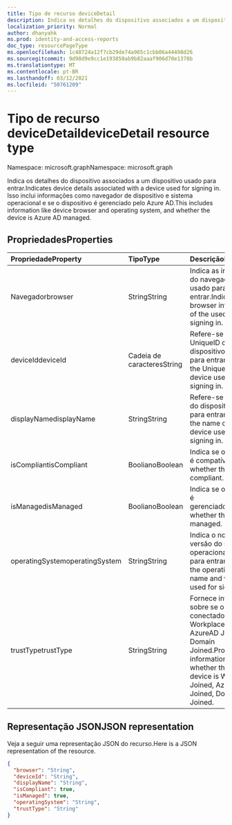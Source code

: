 ```yaml
---
title: Tipo de recurso deviceDetail
description: Indica os detalhes do dispositivo associados a um dispositivo usado para entrar. Isso inclui informações como navegador de dispositivo e sistema operacional e se o dispositivo é gerenciado pelo Azure AD.
localization_priority: Normal
author: dhanyahk
ms.prod: identity-and-access-reports
doc_type: resourcePageType
ms.openlocfilehash: 1c48724a12f7cb29de74a965c1cbb06a44498d26
ms.sourcegitcommit: 9d98d9e9cc1e193850ab9b82aaaf906d70e1378b
ms.translationtype: MT
ms.contentlocale: pt-BR
ms.lasthandoff: 03/12/2021
ms.locfileid: "50761209"
---
```

# <a name="devicedetail-resource-type"></a><span data-ttu-id="0b449-104">Tipo de recurso deviceDetail</span><span class="sxs-lookup"><span data-stu-id="0b449-104">deviceDetail resource type</span></span>

<span data-ttu-id="0b449-105">Namespace: microsoft.graph</span><span class="sxs-lookup"><span data-stu-id="0b449-105">Namespace: microsoft.graph</span></span>

<span data-ttu-id="0b449-106">Indica os detalhes do dispositivo associados a um dispositivo usado para entrar.</span><span class="sxs-lookup"><span data-stu-id="0b449-106">Indicates device details associated with a device used for signing in.</span></span> <span data-ttu-id="0b449-107">Isso inclui informações como navegador de dispositivo e sistema operacional e se o dispositivo é gerenciado pelo Azure AD.</span><span class="sxs-lookup"><span data-stu-id="0b449-107">This includes information like device browser and  operating system, and whether the device is Azure AD managed.</span></span>

## <a name="properties"></a><span data-ttu-id="0b449-108">Propriedades</span><span class="sxs-lookup"><span data-stu-id="0b449-108">Properties</span></span>

| <span data-ttu-id="0b449-109">Propriedade</span><span class="sxs-lookup"><span data-stu-id="0b449-109">Property</span></span>     | <span data-ttu-id="0b449-110">Tipo</span><span class="sxs-lookup"><span data-stu-id="0b449-110">Type</span></span>   |<span data-ttu-id="0b449-111">Descrição</span><span class="sxs-lookup"><span data-stu-id="0b449-111">Description</span></span>|
|:---------------|:--------|:----------|
|<span data-ttu-id="0b449-112">Navegador</span><span class="sxs-lookup"><span data-stu-id="0b449-112">browser</span></span>|<span data-ttu-id="0b449-113">String</span><span class="sxs-lookup"><span data-stu-id="0b449-113">String</span></span>|<span data-ttu-id="0b449-114">Indica as informações do navegador do usado para entrar.</span><span class="sxs-lookup"><span data-stu-id="0b449-114">Indicates the browser information of the used for signing in.</span></span>|
|<span data-ttu-id="0b449-115">deviceId</span><span class="sxs-lookup"><span data-stu-id="0b449-115">deviceId</span></span>|<span data-ttu-id="0b449-116">Cadeia de caracteres</span><span class="sxs-lookup"><span data-stu-id="0b449-116">String</span></span>|<span data-ttu-id="0b449-117">Refere-se ao UniqueID do dispositivo usado para entrar.</span><span class="sxs-lookup"><span data-stu-id="0b449-117">Refers to the UniqueID of the device used for signing in.</span></span>|
|<span data-ttu-id="0b449-118">displayName</span><span class="sxs-lookup"><span data-stu-id="0b449-118">displayName</span></span>|<span data-ttu-id="0b449-119">String</span><span class="sxs-lookup"><span data-stu-id="0b449-119">String</span></span>|<span data-ttu-id="0b449-120">Refere-se ao nome do dispositivo usado para entrar.</span><span class="sxs-lookup"><span data-stu-id="0b449-120">Refers to the name of the device used for signing in.</span></span>|
|<span data-ttu-id="0b449-121">isCompliant</span><span class="sxs-lookup"><span data-stu-id="0b449-121">isCompliant</span></span>|<span data-ttu-id="0b449-122">Booliano</span><span class="sxs-lookup"><span data-stu-id="0b449-122">Boolean</span></span>|<span data-ttu-id="0b449-123">Indica se o dispositivo é compatível.</span><span class="sxs-lookup"><span data-stu-id="0b449-123">Indicates whether the device is compliant.</span></span>|
|<span data-ttu-id="0b449-124">isManaged</span><span class="sxs-lookup"><span data-stu-id="0b449-124">isManaged</span></span>|<span data-ttu-id="0b449-125">Booliano</span><span class="sxs-lookup"><span data-stu-id="0b449-125">Boolean</span></span>|<span data-ttu-id="0b449-126">Indica se o dispositivo é gerenciado.</span><span class="sxs-lookup"><span data-stu-id="0b449-126">Indicates whether the device is managed.</span></span>|
|<span data-ttu-id="0b449-127">operatingSystem</span><span class="sxs-lookup"><span data-stu-id="0b449-127">operatingSystem</span></span>|<span data-ttu-id="0b449-128">String</span><span class="sxs-lookup"><span data-stu-id="0b449-128">String</span></span>|<span data-ttu-id="0b449-129">Indica o nome e a versão do sistema operacional usados para entrar.</span><span class="sxs-lookup"><span data-stu-id="0b449-129">Indicates the operating system name and version used for signing in.</span></span>|
|<span data-ttu-id="0b449-130">trustType</span><span class="sxs-lookup"><span data-stu-id="0b449-130">trustType</span></span>|<span data-ttu-id="0b449-131">String</span><span class="sxs-lookup"><span data-stu-id="0b449-131">String</span></span>|<span data-ttu-id="0b449-132">Fornece informações sobre se o dispositivo conectado é Workplace Joined, AzureAD Joined, Domain Joined.</span><span class="sxs-lookup"><span data-stu-id="0b449-132">Provides information about whether the signed-in device is Workplace Joined, AzureAD Joined, Domain Joined.</span></span> |

## <a name="json-representation"></a><span data-ttu-id="0b449-133">Representação JSON</span><span class="sxs-lookup"><span data-stu-id="0b449-133">JSON representation</span></span>

<span data-ttu-id="0b449-134">Veja a seguir uma representação JSON do recurso.</span><span class="sxs-lookup"><span data-stu-id="0b449-134">Here is a JSON representation of the resource.</span></span>

<!-- {
  "blockType": "resource",
  "optionalProperties": [

  ],
  "@odata.type": "microsoft.graph.deviceDetail"
}-->

```json
{
  "browser": "String",
  "deviceId": "String",
  "displayName": "String",
  "isCompliant": true,
  "isManaged": true,
  "operatingSystem": "String",
  "trustType": "String"
}
```

<!-- uuid: 8fcb5dbc-d5aa-4681-8e31-b001d5168d79
2015-10-25 14:57:30 UTC -->
<!-- {
  "type": "#page.annotation",
  "description": "deviceDetail resource",
  "keywords": "",
  "section": "documentation",
  "tocPath": ""
}-->

